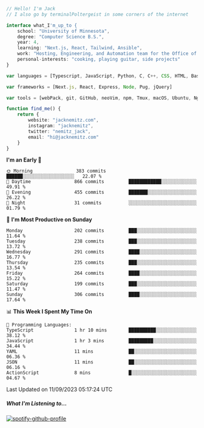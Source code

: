 ```typescript
// Hello! I'm Jack
// I also go by terminalPoltergeist in some corners of the internet

interface what_I'm_up_to {
    school: "University of Minnesota",
    degree: "Computer Science B.S.",
    year: 4,
    learning: "Next.js, React, Tailwind, Ansible",
    work: "Hosting, Engineering, and Automation team for the Office of Information Technology at UMN",
    personal-interests: "cooking, playing guitar, side projects"
}

var languages = [Typescript, JavaScript, Python, C, C++, CSS, HTML, Bash, VimScript]

var frameworks = [Next.js, React, Express, Node, Pug, jQuery]

var tools = [webPack, git, GitHub, neoVim, npm, Tmux, macOS, Ubuntu, Nginx, Ansible, Cloudflare, DigitalOcean]

function find_me() {
    return {
        website: "jacknemitz.com",
        instagram: "jacknemitz",
        twitter: "nemitz_jack",
        email: "hi@jacknemitz.com"
    }
}
```

<!--START_SECTION:waka-->
**I'm an Early 🐤** 

```text
🌞 Morning                383 commits         ██████░░░░░░░░░░░░░░░░░░░   22.07 % 
🌆 Daytime                866 commits         ████████████░░░░░░░░░░░░░   49.91 % 
🌃 Evening                455 commits         ███████░░░░░░░░░░░░░░░░░░   26.22 % 
🌙 Night                  31 commits          ░░░░░░░░░░░░░░░░░░░░░░░░░   01.79 % 
```
📅 **I'm Most Productive on Sunday** 

```text
Monday                   202 commits         ███░░░░░░░░░░░░░░░░░░░░░░   11.64 % 
Tuesday                  238 commits         ███░░░░░░░░░░░░░░░░░░░░░░   13.72 % 
Wednesday                291 commits         ████░░░░░░░░░░░░░░░░░░░░░   16.77 % 
Thursday                 235 commits         ███░░░░░░░░░░░░░░░░░░░░░░   13.54 % 
Friday                   264 commits         ████░░░░░░░░░░░░░░░░░░░░░   15.22 % 
Saturday                 199 commits         ███░░░░░░░░░░░░░░░░░░░░░░   11.47 % 
Sunday                   306 commits         ████░░░░░░░░░░░░░░░░░░░░░   17.64 % 
```


📊 **This Week I Spent My Time On** 

```text
💬 Programming Languages: 
TypeScript               1 hr 10 mins        ██████████░░░░░░░░░░░░░░░   38.12 % 
JavaScript               1 hr 3 mins         █████████░░░░░░░░░░░░░░░░   34.44 % 
YAML                     11 mins             ██░░░░░░░░░░░░░░░░░░░░░░░   06.36 % 
JSON                     11 mins             ██░░░░░░░░░░░░░░░░░░░░░░░   06.16 % 
ActionScript             8 mins              █░░░░░░░░░░░░░░░░░░░░░░░░   04.67 % 
```


 Last Updated on 11/09/2023 05:17:24 UTC
<!--END_SECTION:waka-->

##### What I'm Listening to...

[![spotify-github-profile](https://spotify-github-profile.vercel.app/api/view?uid=jack.nemitz&cover_image=true&show_offline=true&bar_color=53b14f&bar_color_cover=false&background_color=121212FF)](https://spotify-github-profile.vercel.app/api/view?uid=jack.nemitz&redirect=true)

